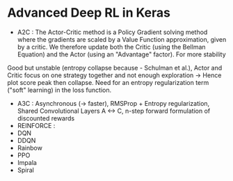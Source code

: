 # Advanced Deep RL in Keras

- A2C : The Actor-Critic method is a Policy Gradient solving method where the gradients are scaled by a Value Function approximation, given by a critic. We therefore update both the Critic (using the Bellman Equation) and the Actor (using an "Advantage" factor). For more stability 

Good but unstable (entropy collapse because - Schulman et al.), Actor and Critic focus on one strategy together and not enough exploration -> Hence plot score peak then collapse. Need for an entropy regularization term ("soft" learning) in the loss function.
- A3C : Asynchronous (-> faster), RMSProp + Entropy regularization, Shared Convolutional Layers A <-> C, n-step forward formulation of discounted rewards
- REINFORCE :
- DQN
- DDQN
- Rainbow
- PPO
- Impala
- Spiral
